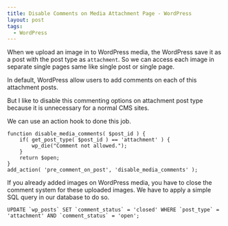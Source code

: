 ```yaml
---
title: Disable Comments on Media Attachment Page - WordPress
layout: post
tags:
  - WordPress
---
```


When we upload an image in to WordPress media, the WordPress save it as a post with the post type as `attachment`. So we can access each image in separate single pages same like single post or single page.

In default, WordPress allow users to add comments on each of this attachment posts.

But I like to disable this commenting options on attachment post type because it is unnecessary for a normal CMS sites.

We can use an action hook to done this job.

	function disable_media_comments( $post_id ) {
		if( get_post_type( $post_id ) == 'attachment' ) {
			wp_die("Comment not allowed.");
		}
		return $open;
	}
	add_action( 'pre_comment_on_post', 'disable_media_comments' );
	
If you already added images on WordPress media, you have to close the comment system for these uploaded images. We have to apply a simple SQL query in our database to do so.

	UPDATE `wp_posts` SET `comment_status` = 'closed' WHERE `post_type` = 'attachment' AND `comment_status` = 'open';
